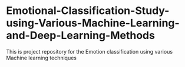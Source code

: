 # Emotional-Classification-Study-using-Various-Machine-Learning-and-Deep-Learning-Methods
This is project repository for the Emotion classification using various Machine learning techniques
